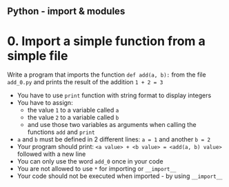 ## Python - import & modules

# 0. Import a simple function from a simple file
Write a program that imports the function ```def add(a, b):``` from the file ```add_0.py``` and prints the result of the addition ```1 + 2 = 3```

* You have to use ```print``` function with string format to display integers
* You have to assign:
    * the value ```1``` to a variable called ```a```
    * the value ```2``` to a variable called ```b```
    * and use those two variables as arguments when calling the functions ```add``` and ```print```
* ```a``` and ```b``` must be defined in 2 different lines: ```a = 1``` and another ```b = 2```
* Your program should print: ```<a value> + <b value> = <add(a, b) value>``` followed with a new line
* You can only use the word ```add_0``` once in your code
* You are not allowed to use ```*``` for importing or ```__import__```
* Your code should not be executed when imported - by using ```__import__```
